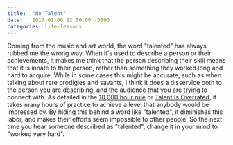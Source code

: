 ```yaml
---
title:  "No Talent"
date:   2017-01-06 22:50:00 -0500
categories: life-lessons
---
```

Coming from the music and art world, the word "talented" has always rubbed me the wrong way. When it's used to describe a person or their achievements, it makes me think that the person describing their skill means that it is innate to their person, rather than something they worked long and hard to acquire. While in some cases this might be accurate, such as when talking about rare prodigies and savants, I think it does a disservice both to the person you are describing, and the audience that you are trying to connect with. As detailed in the [10,000 hour rule](https://www.amazon.com/Outliers-Story-Success-Malcolm-Gladwell/dp/0316017930/ref=sr_1_1?ie=UTF8&qid=1483761877&sr=8-1&keywords=outliers) or [Talent Is Overrated,](https://www.amazon.com/Talent-Overrated-Separates-World-Class-Performers/dp/1591842948/ref=sr_1_1?ie=UTF8&qid=1483761885&sr=8-1&keywords=talent+is+overrated) it takes many hours of practice to achieve a level that anybody would be impressed by. By hiding this behind a word like "talented", it diminishes this labor, and makes their efforts seem impossible to other people. So the next time you hear someone described as "talented", change it in your mind to "worked very hard".